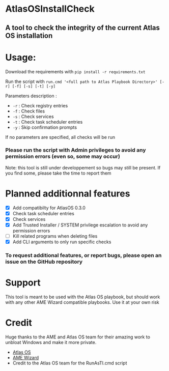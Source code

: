 # AtlasOSInstallCheck
## A tool to check the integrity of the current Atlas OS installation

# Usage:
Download the requirements with `pip install -r requirements.txt`

Run the script with `run.cmd '<full path to Atlas Playbook Directory>' [-r] [-f] [-s] [-t] [-y]`

Parameters description :
- `-r` : Check registry entries
- `-f` : Check files
- `-s` : Check services
- `-t` : Check task scheduler entries
- `-y` : Skip confirmation prompts

If no parameters are specified, all checks will be run

### Please run the script with Admin privileges to avoid any permission errors (even so, some may occur)

Note: this tool is still under developpement so bugs may still be present. If you find some, please take the time to report them


# Planned additionnal features
- [x] Add compatibilty for AtlasOS 0.3.0
- [x] Check task scheduler entries
- [x] Check services
- [x] Add Trusted Installer / SYSTEM privilege escalation to avoid any permission errors
- [ ] Kill related programs when deleting files
- [x] Add CLI arguments to only run specific checks

### To request additional features, or report bugs, please open an issue on the GitHub repository

# Support
This tool is meant to be used with the Atlas OS playbook, but should work with any other AME Wizard compatible playbooks. Use it at your own risk

# Credit
Huge thanks to the AME and Atlas OS team for their amazing work to unbloat Windows and make it more private.
- [Atlas OS](https://atlasos.net/)
- [AME Wizard](https://ameliorated.io/)
- Credit to the Atlas OS team for the RunAsTI.cmd script
